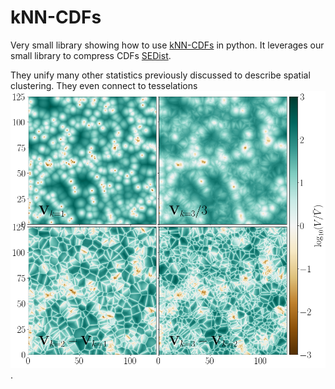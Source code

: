 # kNN-CDFs

Very small library showing how to use [kNN-CDFs](https://arxiv.org/abs/2007.13342) in python. It leverages our small library to compress CDFs [SEDist](https://github.com/yipihey/SEDist).

They unify many other statistics previously discussed to describe spatial clustering. They even connect to tesselations ![tesselations](kNN_CDF_tess.png).  